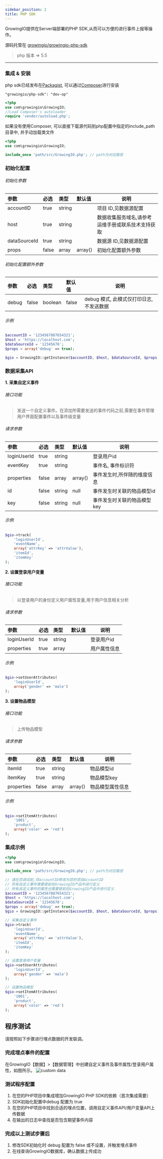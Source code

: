 ```yaml
---
sidebar_position: 2
title: PHP SDK
---
```

GrowingIO提供在Server端部署的PHP SDK,从而可以方便的进行事件上报等操作。

源码托管在 [growingio/growingio-php-sdk](https://github.com/growingio/growingio-php-sdk)

> php 版本 => 5.5

----

### 集成 & 安装
php sdk已经发布在[Packagist](https://packagist.org/packages/phpmailer/phpmailer), 可以通过[Composer](https://getcomposer.org)进行安装
```composer
"growingio/php-sdk": "dev-op"
```
```php
<?php
use com\growingio\GrowingIO;
//Load Composer's autoloader
require 'vendor/autoload.php';
```
如果没有使用Composer, 可以直接下载源代码到php配置中指定的include_path目录中, 并手动加载类文件
```php
<?php
use com\growingio\GrowingIO;

include_once 'path/src/GrowingIO.php'; // path为对应路径
```

### 初始化配置
###### 初始化参数
|参数|必选|类型|默认值|说明|
|:----|:----|:----|:----|-----|
|accountID|true|string| |项目 ID,见数据源配置|
|host|true|string| |数据收集服务域名,请参考运维手册或联系技术支持获取|
|dataSourceId|true|string| |数据源 ID,见数据源配置|
|props|false|array|array()|初始化配置额外参数|
###### 初始化配置额外参数
|参数|必选|类型|默认值|说明|
|:----|:----|:----|:----|-----|
|debug|false|boolean|false|debug 模式, 此模式仅打印日志, 不发送数据|
###### 示例
```php
$accountID = '1234567887654321';
$host = 'https://localhost.com';
$dataSourceId = '12345678';
$props = array('debug' => true);

$gio = GrowingIO::getInstance($accountID, $host, $dataSourceId, $props);
```

### 数据采集API
**1\. 采集自定义事件**
###### 接口功能
> 发送一个自定义事件。在添加所需要发送的事件代码之前,需要在事件管理用户界面配置事件以及事件级变量

###### 请求参数
|参数|必选|类型|默认值|说明|
|:----|:----|:----|:----|-----|
|loginUserId|true|string| |登录用户id|
|eventKey|true|string| |事件名, 事件标识符|
|properties|false|array|array()|事件发生时,所伴随的维度信息|
|id|false|string|null|事件发生时关联的物品模型id|
|key|false|string|null|事件发生时关联的物品模型key|
###### 示例
```php
$gio->track(
    'loginUserId',
    'eventName',
    array('attrKey' => 'attrValue'),
    'itemId',
    'itemKey'
);
```
**2\. 设置登录用户变量**
###### 接口功能
> 以登录用户的身份定义用户属性变量,用于用户信息相关分析

###### 请求参数
|参数|必选|类型|默认值|说明|
|:----|:----|:----|:----|-----|
|loginUserId|true|string| |登录用户id|
|properties|true|array| |用户属性信息|
###### 示例
```php
$gio->setUserAttributes(
    'loginUserId', 
    array('gender' => 'male')
);
```
**3\. 设置物品模型**
###### 接口功能
> 上传物品模型

###### 请求参数
|参数|必选|类型|默认值|说明|
|:----|:----|:----|:----|-----|
|itemId|true|string| |物品模型id|
|itemKey|true|string| |物品模型key|
|properties|false|array|array()|物品模型属性信息|
###### 示例
```php
$gio->setItemAttributes(
    '1001',
    'product',
    array('color' => 'red')
);
```

### 集成示例
```php
<?php
use com\growingio\GrowingIO;

include_once 'path/src/GrowingIO.php'; // path为对应路径

// 请在您调试前,将accountID修改为您的项目AccountID
// 所有自定义事件需要提前在GrowingIO产品中进行定义
// 所有自定义事件的属性也需要提前在GrowingIO产品中进行定义
$accountID = '1234567887654321';
$host = 'https://localhost.com';
$dataSourceId = '12345678';
$props = array('debug' => true);
$gio = GrowingIO::getInstance($accountID, $host, $dataSourceId, $props);

// 采集自定义事件
$gio->track(
    'loginUserId',
    'eventName',
    array('attrKey' => 'attrValue'),
    'itemId',
    'itemKey'
);

// 设置登录用户变量
$gio->setUserAttributes(
    'loginUserId', 
    array('gender' => 'male')
);

// 设置物品模型
$gio->setItemAttributes(
    '1001',
    'product',
    array('color' => 'red')
);
```
## 程序测试

请按照如下步骤进行埋点数据的开发联调。

### 完成埋点事件的配置

在GrowingIO【数据】>【数据管理】中创建自定义事件及事件属性/登录用户属性，如图所示。
![custom data](https://gblobscdn.gitbook.com/assets%2F-M2qbZInaXgdm8kkNosp%2F-M3jX91jAu6IT2O2PJVo%2F-M3jYpHFW7WpKIaXRTx1%2Fimage.png?alt=media&token=a2dae343-1204-4d36-ad08-9c7099016b11)

### 测试程序配置

1. 在您的PHP项目中集成增加GrowingIO PHP SDK的依赖（首次集成需要）
2. SDK初始化配置中debug 配置为 true
3. 在您的PHP项目中找到合适的埋点位置，调用自定义事件API/用户变量API上传数据
4. 在输出的日志中查找是否包含期望事件内容
   


### 完成以上测试步骤后
1. 修改SDK初始化时 debug 配置为 false 或不设置，并触发埋点事件
2. 在线查询GrowingIO数据库，确认数据上传成功

